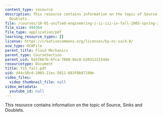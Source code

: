 ```yaml
---
content_type: resource
description: This resource contains information on the topic of Source, Sinks and
  Doublets.
file: /courses/16-01-unified-engineering-i-ii-iii-iv-fall-2005-spring-2006/d44c58cd206521ec5011683f8b97199e_f15_fall.pdf
file_size: 494364
file_type: application/pdf
learning_resource_types: []
license: https://creativecommons.org/licenses/by-nc-sa/4.0/
ocw_type: OCWFile
parent_title: Fluid Mechanics
parent_type: CourseSection
parent_uid: 6a5f667b-6fca-f068-0ec8-b203122154de
resourcetype: Document
title: f15_fall.pdf
uid: d44c58cd-2065-21ec-5011-683f8b97199e
video_files:
  video_thumbnail_file: null
video_metadata:
  youtube_id: null
---
```

This resource contains information on the topic of Source, Sinks and Doublets.